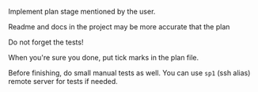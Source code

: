 Implement plan stage mentioned by the user.

Readme and docs in the project may be more accurate that the plan

Do not forget the tests!

When you're sure you done, put tick marks in the plan file.

Before finishing, do small manual tests as well. You can use `sp1` (ssh alias) remote server for tests if needed.